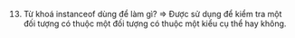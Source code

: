 13. Từ khoá instanceof dùng để làm gì?
=> Được sử dụng để kiểm tra một đối tượng có thuộc một đối tượng có thuộc một kiểu cụ thể hay không.